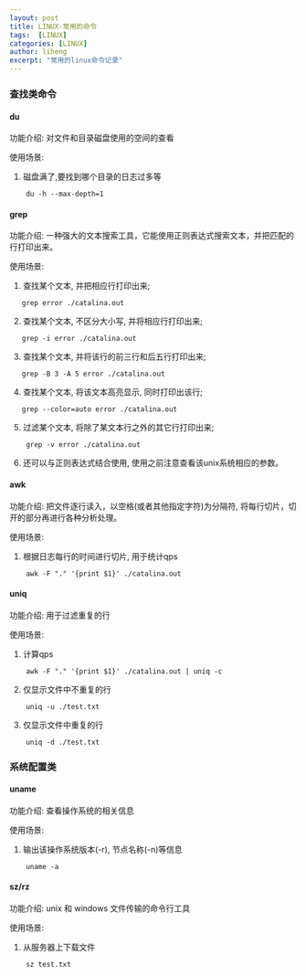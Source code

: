 ```yaml
---
layout: post
title: LINUX-常用的命令
tags:  [LINUX]
categories: [LINUX]
author: liheng
excerpt: "常用的linux命令记录"
---
```

### 查找类命令

#### du

功能介绍: 对文件和目录磁盘使用的空间的查看

使用场景:

1. 磁盘满了,要找到哪个目录的日志过多等

```
    du -h --max-depth=1
```

#### grep

功能介绍: 一种强大的文本搜索工具，它能使用正则表达式搜索文本，并把匹配的行打印出来。

使用场景:

1. 查找某个文本, 并把相应行打印出来;

```
   grep error ./catalina.out
```

2. 查找某个文本, 不区分大小写, 并将相应行打印出来;

```
   grep -i error ./catalina.out
```

3. 查找某个文本, 并将该行的前三行和后五行打印出来;

```
   grep -B 3 -A 5 error ./catalina.out 
```

4. 查找某个文本, 将该文本高亮显示, 同时打印出该行;

```
   grep --color=auto error ./catalina.out
```

5. 过滤某个文本, 将除了某文本行之外的其它行打印出来;

```
    grep -v error ./catalina.out
```

6. 还可以与正则表达式结合使用, 使用之前注意查看该unix系统相应的参数。

#### awk

功能介绍: 把文件逐行读入，以空格(或者其他指定字符)为分隔符, 将每行切片，切开的部分再进行各种分析处理。

使用场景:

1. 根据日志每行的时间进行切片, 用于统计qps

```
    awk -F "." '{print $1}' ./catalina.out
```

#### uniq

功能介绍: 用于过滤重复的行

使用场景:

1. 计算qps

```
    awk -F "." '{print $1}' ./catalina.out | uniq -c 
```

2. 仅显示文件中不重复的行

```
    uniq -u ./test.txt
```

3. 仅显示文件中重复的行

```
    uniq -d ./test.txt
```

### 系统配置类

#### uname

功能介绍:
查看操作系统的相关信息

使用场景:

1. 输出该操作系统版本(-r), 节点名称(-n)等信息

```
    uname -a
```

#### sz/rz

功能介绍: unix 和 windows 文件传输的命令行工具

使用场景:

1. 从服务器上下载文件

```
    sz test.txt
```